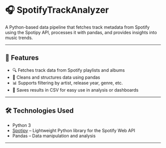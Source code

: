 # 🎧 SpotifyTrackAnalyzer

A Python-based data pipeline that fetches track metadata from Spotify using the Spotipy API, processes it with pandas, and provides insights into music trends.

---

## 📌 Features

- 🔍 Fetches track data from Spotify playlists and albums  
- 🧹 Cleans and structures data using pandas  
- 📊 Supports filtering by artist, release year, genre, etc.  
- 💾 Saves results in CSV for easy use in analysis or dashboards

---

## 🛠️ Technologies Used

- Python 3  
- [Spotipy](https://spotipy.readthedocs.io/en/2.22.1/) – Lightweight Python library for the Spotify Web API  
- Pandas – Data manipulation and analysis  

---

